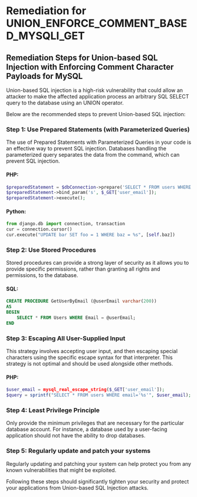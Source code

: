 # Remediation for UNION_ENFORCE_COMMENT_BASED_MYSQLI_GET

## Remediation Steps for Union-based SQL Injection with Enforcing Comment Character Payloads for MySQL

Union-based SQL injection is a high-risk vulnerability that could allow an attacker to make the affected application process an arbitrary SQL SELECT query to the database using an UNION operator.

Below are the recommended steps to prevent Union-based SQL injection:

### Step 1: Use Prepared Statements (with Parameterized Queries)

The use of Prepared Statements with Parameterized Queries in your code is an effective way to prevent SQL injection. Databases handling the parameterized query separates the data from the command, which can prevent SQL injection.

#### PHP:
```php
$preparedStatement = $dbConnection->prepare('SELECT * FROM users WHERE email = ?');
$preparedStatement->bind_param('s', $_GET['user_email']);
$preparedStatement->execute();
```

#### Python:
```python
from django.db import connection, transaction
cur = connection.cursor()
cur.execute("UPDATE bar SET foo = 1 WHERE baz = %s", [self.baz])
```

### Step 2: Use Stored Procedures

Stored procedures can provide a strong layer of security as it allows you to provide specific permissions, rather than granting all rights and permissions, to the database.

#### SQL:
```sql
CREATE PROCEDURE GetUserByEmail (@userEmail varchar(200))
AS
BEGIN
    SELECT * FROM Users WHERE Email = @userEmail;
END
```

### Step 3: Escaping All User-Supplied Input

This strategy involves accepting user input, and then escaping special characters using the specific escape syntax for that interpreter. This strategy is not optimal and should be used alongside other methods.

#### PHP:
```php
$user_email = mysql_real_escape_string($_GET['user_email']);
$query = sprintf("SELECT * FROM users WHERE email='%s'", $user_email);
```

### Step 4: Least Privilege Principle

Only provide the minimum privileges that are necessary for the particular database account. For instance, a database used by a user-facing application should not have the ability to drop databases.

### Step 5: Regularly update and patch your systems

Regularly updating and patching your system can help protect you from any known vulnerabilities that might be exploited. 

Following these steps should significantly tighten your security and protect your applications from Union-based SQL Injection attacks.
